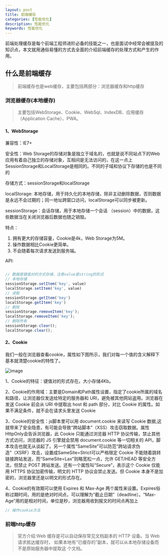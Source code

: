 ```yaml
---
layout: post
title: 前端缓存
categories: [性能优化]
description: 性能优化
keywords: 性能优化
---
```


前端处理缓存是每个前端工程师进阶必备的技能之一，也是面试中经常会被提及的知识点，本文就用通俗易懂的方式去全面的介绍前端缓存的处理方式和产生的作用。

## 什么是前端缓存

> 前端缓存也是web缓存，主要包括两部分：浏览器缓存和http缓存

### 浏览器缓存(本地缓存)
> 主要包括WebStorage、Cookie、WebSql、IndexDB、应用缓存（Application Cache）、PWA。

####  1、WebStorage

兼容性：IE7+

安全性：Web Storage的存储对象是独立于域名的，也就是说不同站点下的Web应用有着自己独立的存储对象，互相间是无法访问的，在这一点上SessionStorage和LocalStorage是相同的。不同的子域和协议下存储的也是不同的

存储方式：sessionStorage和localStorage

localStorage: 本地存储，用于持久化的本地存储，除非主动删除数据，否则数据是永远不会过期的；同一地址跨窗口访问，localStorage可以同步被更新。

sessionStorage：会话存储，用于本地存储一个会话 （session）中的数据，这些数据当在关闭浏览器后数据也随之销毁。

特点：
1. 拥有更大的存储容量，Cookie是4k，Web Storage为5M。
2. 操作数据相比Cookie更简单。
3. 不会随着每次请求发送到服务端。

API:

```javascript

// 数据是键值对的方式存储，注意value是string的形式
// 本地存储 
sessionStorage.setItem('key', value)
localStorage.setItem('key', value)
// 读取
sessionStorage.getItem('key')
localStorage.getItem('key')
// 删除
sessionStorage.removeItem('key');
localStorage.removeItem('key');
// 删除所有
sessionStorage.clear();
localStorage.clear();

```
#### 2、Cookie

我们一般在浏览器查看cookie，属性如下图所示，我们对每一个值的含义解释下基本就清楚cookie的特性了。

![image](https://kunyk.gitee.io/sansssimg/images/webcookie.jpg)

1、Cookie的特征：键值对的形式存在。大小存储4Kb。

2、Cookie的作用域：主要是Domain和Path属性设置，指定了cookie所属的域名和路径，让浏览器仅发送给特定的服务器和 URI，避免被其他网站盗用。浏览器在发送 Cookie 前会从 URI 中提取出 host 和 path 部分，对比 Cookie 的属性。如果不满足条件，就不会在请求头里发送 Cookie

3、Cookie的安全性：js脚本里可以用 document.cookie 来读写 Cookie 数据,这就带来了安全隐患，有可能会导致“跨站脚本”（XSS）攻击窃取数据。属性HttpOnly会告诉浏览器，此 Cookie 只能通过浏览器 HTTP 协议传输，禁止其他方式访问，浏览器的 JS 引擎就会禁用 document.cookie 等一切相关的 API，脚本攻击也就无从谈起了。另一个属性“SameSite”可以防范“跨站请求伪造”（XSRF）攻击，设置成SameSite=Strict可以严格限定 Cookie 不能随着跳转链接跨站发送，而“SameSite=Lax”则略宽松一点，允许 GET/HEAD 等安全方法，但禁止 POST 跨站发送。还有一个属性叫“Secure”，表示这个 Cookie 仅能用 HTTPS 协议加密传输，明文的 HTTP 协议会禁止发送。但 Cookie 本身不是加密的，浏览器里还是以明文的形式存在。

4、Cookie的有效期可以使用 Expires 和 Max-Age 两个属性来设置。Expires俗称过期时间，用的是绝对时间点，可以理解为“截止日期”（deadline）。“Max-Age”用的是相对时间，单位是秒，浏览器用收到报文的时间点再加上

```javascript
// 操作cookie方法
```

### 前端http缓存

> 官方介绍:Web 缓存是可以自动保存常见文档副本的 HTTP 设备。当 Web 请求抵达缓存时， 如果本地有“已缓存的”副本，就可以从本地存储设备而不是原始服务器中提取这 个文档。

